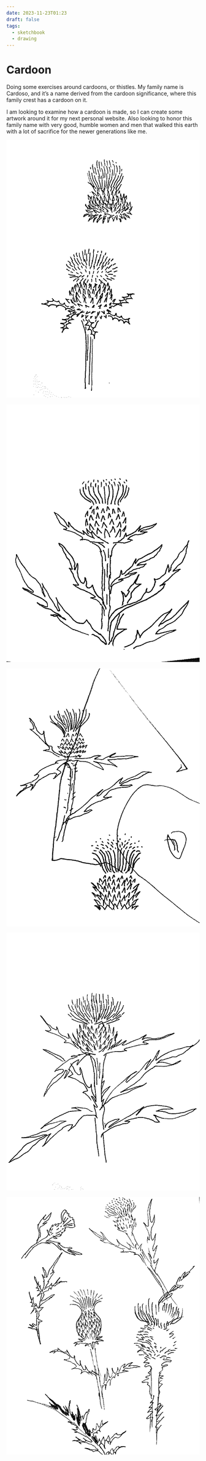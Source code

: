 ```yaml
---
date: 2023-11-23T01:23
draft: false
tags:
  - sketchbook
  - drawing
---
```

# Cardoon

Doing some exercises around cardoons, or thistles. My family name is Cardoso, and it’s a name derived from the cardoon significance, where this family crest has a cardoon on it.

I am looking to examine how a cardoon is made, so I can create some artwork around it for my next personal website. Also looking to honor this family name with very good, humble women and men that walked this earth with a lot of sacrifice for the newer generations like me.

![Black ink sketches of cardoons on white paper](../attachment/vsc-paste/2023112313-231123133131.png)

![Black ink sketches of cardoons on white paper](../attachment/vsc-paste/2023112313-231123133142.png)

![Black ink sketches of cardoons on white paper](../attachment/vsc-paste/2023112313-231123133201.png)

![Black ink sketches of cardoons on white paper](../attachment/vsc-paste/2023112313-231123133213.png)

![Black ink sketches of cardoons on white paper](../attachment/vsc-paste/2023112313-231123133318.png)